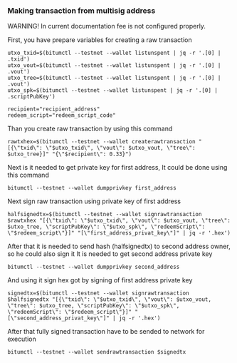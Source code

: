 ### Making transaction from multisig address

WARNING! In current documentation fee is not configured properly.

First, you have prepare variables for creating a raw transaction

```
utxo_txid=$(bitumctl --testnet --wallet listunspent | jq -r '.[0] | .txid')
utxo_vout=$(bitumctl --testnet --wallet listunspent | jq -r '.[0] | .vout')
utxo_tree=$(bitumctl --testnet --wallet listunspent | jq -r '.[0] | .vout')
utxo_spk=$(bitumctl --testnet --wallet listunspent | jq -r '.[0] | .scriptPubKey')

recipient="recipient_address"
redeem_script="redeem_script_code"
```

Than you create raw transaction by using this command
```
rawtxhex=$(bitumctl --testnet --wallet createrawtransaction "[{\"txid\": \"$utxo_txid\", \"vout\": $utxo_vout, \"tree\": $utxo_tree}]" "{\"$recipient\": 0.33}")
```

Next is it needed to get private key for first address, It could be done using this command
```
bitumctl --testnet --wallet dumpprivkey first_address
```

Next sign raw transaction using private key of first address
```
halfsignedtx=$(bitumctl --testnet --wallet signrawtransaction $rawtxhex "[{\"txid\": \"$utxo_txid\", \"vout\": $utxo_vout, \"tree\": $utxo_tree, \"scriptPubKey\": \"$utxo_spk\", \"redeemScript\": \"$redeem_script\"}]" "[\"first_address_privat_key\"]" | jq -r '.hex')
```

After that it is needed to send hash (halfsignedtx) to second address owner, so he could also sign it
It is needed to get second address private key
```
bitumctl --testnet --wallet dumpprivkey second_address
```

And using it sign hex got by signing of first address private key
```
signedtx=$(bitumctl --testnet --wallet signrawtransaction $halfsignedtx "[{\"txid\": \"$utxo_txid\", \"vout\": $utxo_vout, \"tree\": $utxo_tree, \"scriptPubKey\": \"$utxo_spk\", \"redeemScript\": \"$redeem_script\"}]" "[\"second_address_privat_key\"]" | jq -r '.hex')
```

After that fully signed transaction have to be sended to network for execution
```
bitumctl --testnet --wallet sendrawtransaction $signedtx
```
